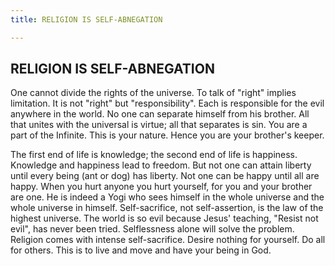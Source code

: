 ```yaml
---
title: RELIGION IS SELF-ABNEGATION

---
```





  

## RELIGION IS SELF-ABNEGATION

One cannot divide the rights of the universe. To talk of "right" implies
limitation. It is not "right" but "responsibility". Each is responsible
for the evil anywhere in the world. No one can separate himself from his
brother. All that unites with the universal is virtue; all that
separates is sin. You are a part of the Infinite. This is your nature.
Hence you are your brother's keeper.

The first end of life is knowledge; the second end of life is happiness.
Knowledge and happiness lead to freedom. But not one can attain liberty
until every being (ant or dog) has liberty. Not one can be happy until
all are happy. When you hurt anyone you hurt yourself, for you and your
brother are one. He is indeed a Yogi who sees himself in the whole
universe and the whole universe in himself. Self-sacrifice, not
self-assertion, is the law of the highest universe. The world is so evil
because Jesus' teaching, "Resist not evil", has never been tried.
Selflessness alone will solve the problem. Religion comes with intense
self-sacrifice. Desire nothing for yourself. Do all for others. This is
to live and move and have your being in God.


